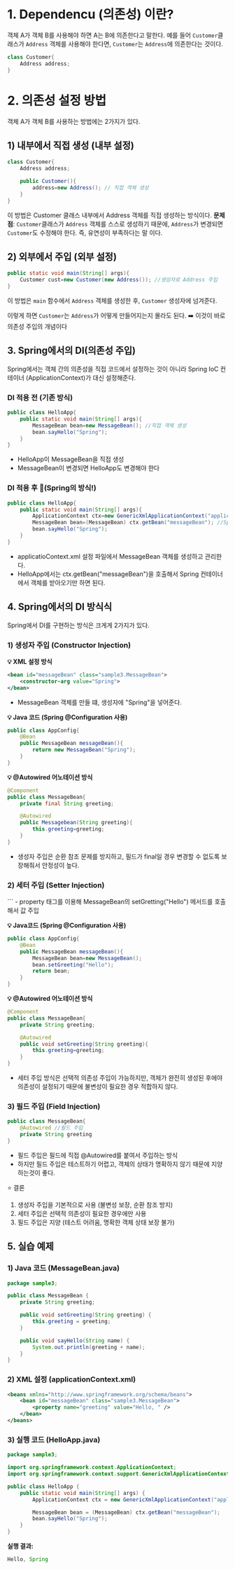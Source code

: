 # 1. Dependencu (의존성) 이란?

객체 A가 객체 B를 사용해야 하면 A는 B에 의존한다고 말한다.
예를 들어 `Customer`클래스가 `Address` 객체를 사용해야 한다면,
`Customer`는 `Address`에 의존한다는 것이다.

```java
class Customer{
    Address address;
}
```

# 2. 의존성 설정 방법

객체 A가 객체 B를 사용하는 방법에는 2가지가 있다.

## 1) 내부에서 직접 생성 (내부 설정)

```java
class Customer{
    Address address;

    public Customer(){
        address=new Address(); // 직접 객체 생성
    }
}
```

이 방법은 Customer 클래스 내부에서 Address 객체를 직접 생성하는 방식이다.
**문제점**: `Customer`클래스가 `Address` 객체를 스스로 생성하기 때문에, `Address`가 변경되면 `Customer`도 수정해야 한다.
즉, 유연성이 부족하다는 말 이다.

## 2) 외부에서 주입 (외부 설정)

```java
public static void main(String[] args){
    Customer cust=new Customer(new Address()); //생성자로 Address 주입
}
```

이 방법은 `main` 함수에서 `Address` 객체를 생성한 후, `Customer` 생성자에 넘겨준다.

이렇게 하면 `Customer`는 `Address`가 어떻게 만들어지는지 몰라도 된다.
➡️ 이것이 바로 의존성 주입의 개념이다

## 3. Spring에서의 DI(의존성 주입)

Spring에서는 객체 간의 의존성을 직접 코드에서 설정하는 것이 아니라 Spring IoC 컨테이너 (ApplicationContext)가 대신 설정해준다.

### DI 적용 전 (기존 방식)

```java
public class HelloApp{
    public static void main(String[] args){
        MessageBean bean=new MessageBean(); //직접 객체 생성
        bean.sayHello("Spring");
    }
}
```

- HelloApp이 MessageBean을 직접 생성
- MessageBean이 변경되면 HelloApp도 변경해야 한다

### DI 적용 후 🌿(Spring의 방식!)

```java
public class HelloApp{
    public static void main(String[] args){
        ApplicationContext ctx=new GenericXmlApplicationContext("applicationContext.xml");
        MessageBean bean=(MessageBean) ctx.getBean("messageBean"); //Spring이 객체 생성
        bean.sayHello("Spring");
    }
}
```

- applicatioContext.xml 설정 파일에서 MessageBean 객체를 생성하고 관리한다.
- HelloApp에서는 ctx.getBean("messageBean")을 호출해서 Spring 컨테이너에서 객체를 받아오기만 하면 된다.

## 4. Spring에서의 DI 방식식

Spring에서 DI를 구현하는 방식은 크게게 2가지가 있다.

### 1) 생성자 주입 (Constructor Injection)

**💡 XML 설정 방식**

```xml
<bean id="messageBean" class="sample3.MessageBean">
    <constructor-arg value="Spring">
</bean>
```

- MessageBean 객체를 만들 떄, 생성자에 "Spring"을 넣어준다.

**💡 Java 코드 (Spring @Configuration 사용)**

```java
public class AppConfig{
    @Bean
    public MessageBean messageBean(){
        return new MessageBean("Spring");
    }
}
```

**💡 @Autowired 어노테이션 방식**

```java
@Component
public class MessageBean{
    private final String greeting;

    @Autowired
    public Messagebean(String greeting){
        this.greeting=greeting;
    }
}
```

- 생성자 주입은 순환 참조 문제를 방지하고, 필드가 final일 경우 변경할 수 없도록 보장해줘서 안정성이 높다.

### 2) 세터 주입 (Setter Injection)

<bean id="messageBean" class="sample3.MessageBean">
    <property name="greeting" value="Hello"/>
</bean>
```
- property 태그를 이용해 MessageBean의 setGretting("Hello") 메서드를 호출해서 값 주입

**💡 Java코드 (Spring @Configuration 사용)**

```java
public class AppConfig{
    @Bean
    public MessageBean messageBean(){
        MessageBean bean=new MessageBean();
        bean.setGreeting("Hello");
        return bean;
    }
}
```

**💡 @Autowired 어노테이션 방식**

```java
@Component
public class MessageBean{
    private String greeting;

    @Autowired
    public void setGreeting(String greeting){
        this.greeting=greeting;
    }
}
```

- 세터 주입 방식은 선택적 의존성 주입이 가능하지만, 객체가 완전히 생성된 후에야 의존성이 설정되기 때문에 불변성이 필요한 경우 적합하지 않다.

### 3) 필드 주입 (Field Injection)

```java
public class MessageBean{
    @Autowired //필드 주입
    private String greeting
}
```

- 필드 주입은 필드에 직접 @Autowired를 붙여서 주입하는 방식
- 하지만 필드 주입은 테스트하기 어렵고, 객체의 상태가 명확하지 않기 때문에 지양하는것이 좋다.

⭐ 결론

1. 생성자 주입을 기본적으로 사용 (불변성 보장, 순환 참조 방지)
2. 세터 주입은 선택적 의존성이 필요한 경우에만 사용
3. 필드 주입은 지양 (테스트 어려움, 명확한 객체 상태 보장 불가)

## 5. **실습 예제**

### **1) Java 코드 (MessageBean.java)**

```java
package sample3;

public class MessageBean {
    private String greeting;

    public void setGreeting(String greeting) {
        this.greeting = greeting;
    }

    public void sayHello(String name) {
        System.out.println(greeting + name);
    }
}

```

### **2) XML 설정 (applicationContext.xml)**

```xml
<beans xmlns="http://www.springframework.org/schema/beans">
    <bean id="messageBean" class="sample3.MessageBean">
        <property name="greeting" value="Hello, " />
    </bean>
</beans>

```

### **3) 실행 코드 (HelloApp.java)**

```java
package sample3;

import org.springframework.context.ApplicationContext;
import org.springframework.context.support.GenericXmlApplicationContext;

public class HelloApp {
    public static void main(String[] args) {
        ApplicationContext ctx = new GenericXmlApplicationContext("applicationContext.xml");

        MessageBean bean = (MessageBean) ctx.getBean("messageBean");
        bean.sayHello("Spring");
    }
}

```

**실행 결과:**

```java
Hello, Spring
```
